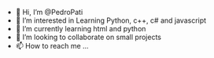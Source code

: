 - 👋 Hi, I’m @PedroPati
- 👀 I’m interested in Learning Python, c++, c# and javascript
- 🌱 I’m currently learning html and python
- 💞️ I’m looking to collaborate on small projects
- 📫 How to reach me ...

<!---
PedroPati/PedroPati is a ✨ special ✨ repository because its `README.md` (this file) appears on your GitHub profile.
You can click the Preview link to take a look at your changes.
--->
